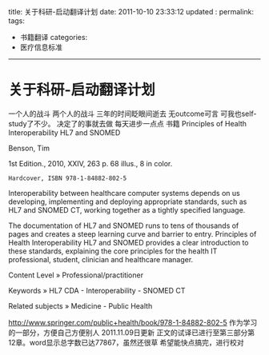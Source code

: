 title:  关于科研-启动翻译计划
date: 2011-10-10 23:33:12
updated	:
permalink:
tags:
- 书籍翻译
categories:
- 医疗信息标准

---

#  关于科研-启动翻译计划
一个人的战斗 两个人的战斗
三年的时间眨眼间逝去
无outcome可言
可我也self-study了不少。
决定了的事就去做
每天进步一点点
书籍
Principles of Health Interoperability HL7 and SNOMED

Benson, Tim

1st Edition., 2010, XXIV, 263 p. 68 illus., 8 in color.

    Hardcover, ISBN 978-1-84882-802-5

Interoperability between healthcare computer systems depends on us developing, implementing and deploying appropriate standards, such as HL7 and SNOMED CT, working together as a tightly specified language.

The documentation of HL7 and SNOMED runs to tens of thousands of pages and creates a steep learning curve and barrier to entry. Principles of Health Interoperability HL7 and SNOMED provides a clear introduction to these standards, explaining the core principles for the health IT professional, student, clinician and healthcare manager.

Content Level » Professional/practitioner

Keywords » HL7 CDA - Interoperability - SNOMED CT

Related subjects » Medicine - Public Health


http://www.springer.com/public+health/book/978-1-84882-802-5
作为学习的一部分，方便自己方便别人
2011.11.09日更新
正文的试译已进行至第三部分第12章。word显示总字数已达77867，虽然还很草 希望能快点搞完，进行校对

